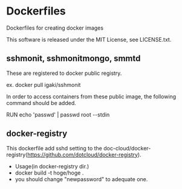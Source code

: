 Dockerfiles
===========

Dockerfiles for creating docker images

This software is released under the MIT License, see LICENSE.txt.

## sshmonit, sshmonitmongo, smmtd

These are registered to docker public registry.

 ex. docker pull igaki/sshmonit

In order to access containers from these public image, the following command should be added.

RUN echo 'passwd' | passwd root --stdin

## docker-registry

This dockerfile add sshd setting to the doc-cloud/docker-registry(https://github.com/dotcloud/docker-registry).
* Usage(in docker-registry dir.)
 * docker build -t hoge/hoge .
 * you should change "newpassword" to adequate one.
